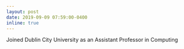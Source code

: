 ```yaml
---
layout: post
date: 2019-09-09 07:59:00-0400
inline: true
---
```


Joined Dublin City University as an Assistant Professor in Computing